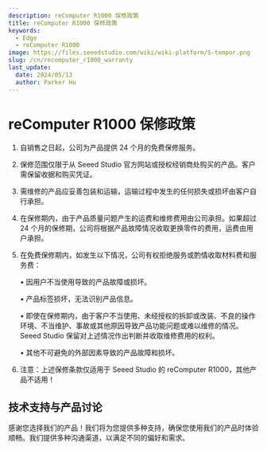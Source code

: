 ```yaml
---
description: reComputer R1000 保修政策
title: reComputer R1000 保修政策
keywords:
  - Edge
  - reComputer R1000
image: https://files.seeedstudio.com/wiki/wiki-platform/S-tempor.png
slug: /cn/recomputer_r1000_warranty
last_update:
  date: 2024/05/13
  author: Parker Hu
---
```

# reComputer R1000 保修政策

1. 自销售之日起，公司为产品提供 24 个月的免费保修服务。
2. 保修范围仅限于从 Seeed Studio 官方网站或授权经销商处购买的产品。客户需保留收据和购买凭证。
3. 需维修的产品应妥善包装和运输，运输过程中发生的任何损失或损坏由客户自行承担。
4. 在保修期内，由于产品质量问题产生的运费和维修费用由公司承担。如果超过 24 个月的保修期，公司将根据产品故障情况收取更换零件的费用，运费由用户承担。
5. 在免费保修期内，如发生以下情况，公司有权拒绝服务或酌情收取材料费和服务费：

    • 因用户不当使用导致的产品故障或损坏。

    • 产品标签损坏，无法识别产品信息。

    • 即使在保修期内，由于客户不当使用、未经授权的拆卸或改装、不良的操作环境、不当维护、事故或其他原因导致产品功能问题或难以维修的情况。Seeed Studio 保留对上述情况作出判断并收取维修费用的权利。

    • 其他不可避免的外部因素导致的产品故障和损坏。

6. 注意：上述保修条款仅适用于 Seeed Studio 的 reComputer R1000，其他产品不适用！

## 技术支持与产品讨论

感谢您选择我们的产品！我们将为您提供多种支持，确保您使用我们的产品时体验顺畅。我们提供多种沟通渠道，以满足不同的偏好和需求。

<div class="button_tech_support_container">
<a href="https://forum.seeedstudio.com/" class="button_forum"></a> 
<a href="https://www.seeedstudio.com/contacts" class="button_email"></a>
</div>

<div class="button_tech_support_container">
<a href="https://discord.gg/eWkprNDMU7" class="button_discord"></a> 
<a href="https://github.com/Seeed-Studio/wiki-documents/discussions/69" class="button_discussion"></a>
</div>